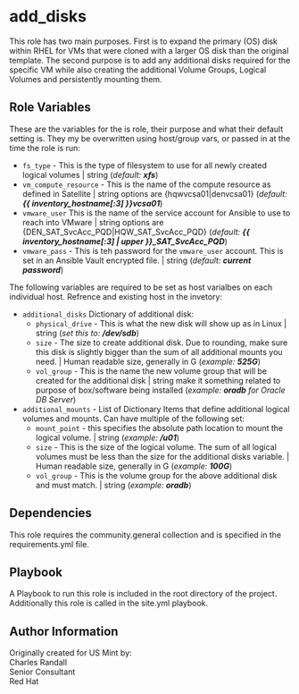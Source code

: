add_disks
=========

This role has two main purposes.  First is to expand the primary (OS) disk within RHEL for VMs that were cloned with a larger OS disk than the original template.  The second purpose is to add any additional disks required for the specific VM while also creating the additional Volume Groups, Logical Volumes and persistently mounting them.

Role Variables
--------------

These are the variables for the is role, their purpose and what their default setting is.  They my be overwritten using host/group vars, or passed in at the time the role is run:

- `fs_type` - This is the type of filesystem to use for all newly created logical volumes | string (*default: **xfs***)  
- `vm_compute_resource` - This is the name of the compute resource as defined in Satellite | string options are {hqwvcsa01|denvcsa01} (*default: **{{ inventory_hostname[:3] }}vcsa01***)  
- `vmware_user` This is the name of the service account for Ansible to use to reach into VMware | string options are {DEN_SAT_SvcAcc_PQD|HQW_SAT_SvcAcc_PQD} (*default: **{{ inventory_hostname[:3] | upper }}_SAT_SvcAcc_PQD***)  
- `vmware_pass` - This is teh password for the `vmware_user` account.  This is set in an Ansible Vault encrypted file. | string  (*default: **current password***)  

The following variables are required to be set as host varialbes on each individual host.  Refrence and existing host in the invetory:
- `additional_disks` Dictionary of additional disk:  
  - `physical_drive` - This is what the new disk will show up as in Linux | string (*set this to: **/dev/sdb***)  
  - `size` - The size to create additional disk.  Due to rounding, make sure this disk is slightly bigger than the sum of all additional mounts you need. | Human readable size, generally in G (*example: **525G***)  
  - `vol_group` - This is the name the new volume group that will be created for the additional disk | string make it something related to purpose of box/software being installed (*example: **oradb** for Oracle DB Server*)  
- `additional_mounts` - List of Dictionary Items that define additional logical volumes and mounts.  Can have multiple of the following set:
  - `mount_point` - this specifies the absolute path location to mount the logical volume.  | string (*example: **/u01***)  
  - `size` - This is the size of the logical volume.  The sum of all logical volumes must be less than the size for the additional disks variable. | Human readable size, generally in G (*example: **100G***)  
  - `vol_group` - This is the volume group for the above additional disk and must match. | string (*example: **oradb***)  

Dependencies
------------

This role requires the community.general collection and is specified in the requirements.yml file.

Playbook
----------------

A Playbook to run this role is included in the root directory of the project.  Additionally this role is called in the site.yml playbook.


Author Information
------------------

Originally created for US Mint by:  
Charles Randall  
Senior Consultant  
Red Hat
